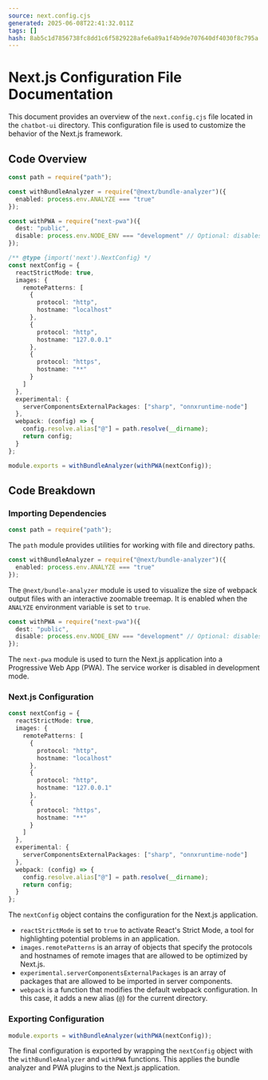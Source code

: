 ```yaml
---
source: next.config.cjs
generated: 2025-06-08T22:41:32.011Z
tags: []
hash: 8ab5c1d7856738fc8dd1c6f5829228afe6a89a1f4b9de707640df4030f8c795a
---
```


# Next.js Configuration File Documentation

This document provides an overview of the `next.config.cjs` file located in the `chatbot-ui` directory. This configuration file is used to customize the behavior of the Next.js framework.

## Code Overview

```ts
const path = require("path");

const withBundleAnalyzer = require("@next/bundle-analyzer")({
  enabled: process.env.ANALYZE === "true"
});

const withPWA = require("next-pwa")({
  dest: "public",
  disable: process.env.NODE_ENV === "development" // Optional: disables service worker in dev
});

/** @type {import('next').NextConfig} */
const nextConfig = {
  reactStrictMode: true,
  images: {
    remotePatterns: [
      {
        protocol: "http",
        hostname: "localhost"
      },
      {
        protocol: "http",
        hostname: "127.0.0.1"
      },
      {
        protocol: "https",
        hostname: "**"
      }
    ]
  },
  experimental: {
    serverComponentsExternalPackages: ["sharp", "onnxruntime-node"]
  },
  webpack: (config) => {
    config.resolve.alias["@"] = path.resolve(__dirname);
    return config;
  }
};

module.exports = withBundleAnalyzer(withPWA(nextConfig));
```

## Code Breakdown

### Importing Dependencies

```ts
const path = require("path");
```

The `path` module provides utilities for working with file and directory paths.

```ts
const withBundleAnalyzer = require("@next/bundle-analyzer")({
  enabled: process.env.ANALYZE === "true"
});
```

The `@next/bundle-analyzer` module is used to visualize the size of webpack output files with an interactive zoomable treemap. It is enabled when the `ANALYZE` environment variable is set to `true`.

```ts
const withPWA = require("next-pwa")({
  dest: "public",
  disable: process.env.NODE_ENV === "development" // Optional: disables service worker in dev
});
```

The `next-pwa` module is used to turn the Next.js application into a Progressive Web App (PWA). The service worker is disabled in development mode.

### Next.js Configuration

```ts
const nextConfig = {
  reactStrictMode: true,
  images: {
    remotePatterns: [
      {
        protocol: "http",
        hostname: "localhost"
      },
      {
        protocol: "http",
        hostname: "127.0.0.1"
      },
      {
        protocol: "https",
        hostname: "**"
      }
    ]
  },
  experimental: {
    serverComponentsExternalPackages: ["sharp", "onnxruntime-node"]
  },
  webpack: (config) => {
    config.resolve.alias["@"] = path.resolve(__dirname);
    return config;
  }
};
```

The `nextConfig` object contains the configuration for the Next.js application. 

- `reactStrictMode` is set to `true` to activate React's Strict Mode, a tool for highlighting potential problems in an application.
- `images.remotePatterns` is an array of objects that specify the protocols and hostnames of remote images that are allowed to be optimized by Next.js.
- `experimental.serverComponentsExternalPackages` is an array of packages that are allowed to be imported in server components.
- `webpack` is a function that modifies the default webpack configuration. In this case, it adds a new alias (`@`) for the current directory.

### Exporting Configuration

```ts
module.exports = withBundleAnalyzer(withPWA(nextConfig));
```

The final configuration is exported by wrapping the `nextConfig` object with the `withBundleAnalyzer` and `withPWA` functions. This applies the bundle analyzer and PWA plugins to the Next.js application.